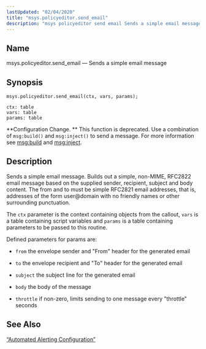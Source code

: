 ```yaml
---
lastUpdated: "02/04/2020"
title: "msys.policyeditor.send_email"
description: "msys policyeditor send email Sends a simple email message msys policyeditor send email ctx vars params Configuration Change This function is deprecated Use a combination of msg build and msg inject to send a message For more information see msg build and msg inject Sends a simple email message Builds..."
---
```


<a name="lua.ref.msys.policyeditor.send_email"></a> 
## Name

msys.policyeditor.send_email — Sends a simple email message

<a name="idp24984496"></a> 
## Synopsis

`msys.policyeditor.send_email(ctx, vars, params);`

```
ctx: table
vars: table
params: table
```

**Configuration Change. ** This function is deprecated. Use a combination of `msg:build()` and `msg:inject()` to send a message. For more information see [msg:build](/momentum/3/3-reference/3-reference-lua-ref-msg-build) and [msg:inject](/momentum/3/3-reference/3-reference-lua-ref-msg-inject).

<a name="idp24990800"></a> 
## Description

Sends a simple email message. Builds out a simple, non-MIME, RFC2822 email message based on the supplied sender, recipient, subject and body content. The from and to must be simple RFC2821 email addresses, that is, addresses of the form user@domain with no friendly names or other surrounding punctuation.

The `ctx` parameter is the context containing objects from the callout, `vars` is a table containing script variables and `params` is a table containing parameters to be passed to this routine.

Defined parameters for params are:

*   `from` the envelope sender and "From" header for the generated email

*   `to` the envelope recipient and "To" header for the generated email

*   `subject` the subject line for the generated email

*   `body` the body of the message

*   `throttle` if non-zero, limits sending to one message every "throttle" seconds

<a name="idp25001728"></a> 
## See Also

[“Automated Alerting Configuration”](/momentum/3/3-reference/web-3-automated-alerting)